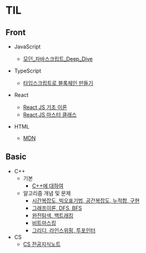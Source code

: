# TIL

## Front
* JavaScript
  * [모던_자바스크립트_Deep_Dive](JavaScript/01_모던_자바스크립트_Deep_Dive/00_목차.md)
* TypeScript
  * [타입스크립트로 블록체인 만들기](./TypeScript/01_타입스크립트로_블록체인_만들기/00_목차.md)

* React
  * [React JS 기초 이론](React/01_ReactJS_기초_이론/00_목차.md)
  * [React JS 마스터 클래스](React/02_ReactJS_마스터클래스/00_목차.md)
 
* HTML
  * [MDN](HTML/01_MDN/00_목차.md)
## Basic
* C++
  * 기본
    * [C++에 대하여](C++/01_기본/01_01_00_C++에대하여.md) 
  * 알고리즘 개념 및 문제
    * [시간복잡도, 빅오표기법, 공간복잡도, 누적합, 구현](C++/02_알고리즘개념및문제/01_시간복잡도_빅오표기법_공간복잡도_누적합_구현/01_00_목차.md)
    * [그래프이론, DFS, BFS](C++/02_알고리즘개념및문제/02_그래프이론_DFS_BFS/02_00_목차.md)
    * [완전탐색, 백트래킹](C++/02_알고리즘개념및문제/03_완전탐색_백트래킹/03_00_목차.md)
    * [비트마스킹](C++/02_알고리즘개념및문제/04_비트마스킹/04_00_목차.md)
    * [그리디, 라인스위핑, 투포인터](C++/02_알고리즘개념및문제/05_그리디_라인스위핑_투포인터/05_00_목차.md)
* CS
  * [CS 전공지식노트](CS/01_CS전공지식노트/00_목차.md)
